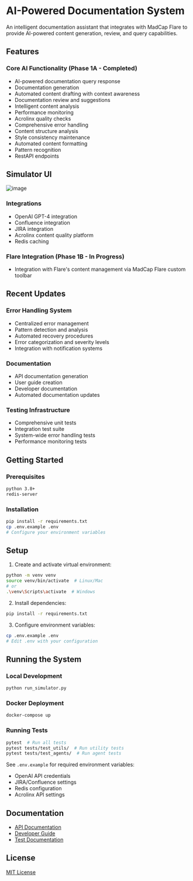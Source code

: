 # AI-Powered Documentation System

An intelligent documentation assistant that integrates with MadCap Flare to provide AI-powered content generation, review, and query capabilities.

## Features

### Core AI Functionality (Phase 1A - Completed)
- AI-powered documentation query response
- Documentation generation
- Automated content drafting with context awareness 
- Documentation review and suggestions
- Intelligent content analysis
- Performance monitoring
- Acrolinx quality checks
- Comprehensive error handling
- Content structure analysis
- Style consistency maintenance
- Automated content formatting
- Pattern recognition
- RestAPI endpoints
  
## Simulator UI
![image](https://github.com/user-attachments/assets/a6707125-2271-428d-bee1-55a56174db46)


### Integrations
- OpenAI GPT-4 integration
- Confluence integration
- JIRA integration
- Acrolinx content quality platform
- Redis caching

### Flare Integration (Phase 1B - In Progress)
- Integration with Flare's content management via MadCap Flare custom toolbar

## Recent Updates

### Error Handling System
- Centralized error management
- Pattern detection and analysis
- Automated recovery procedures
- Error categorization and severity levels
- Integration with notification systems

### Documentation 
- API documentation generation
- User guide creation
- Developer documentation
- Automated documentation updates

### Testing Infrastructure
- Comprehensive unit tests
- Integration test suite
- System-wide error handling tests
- Performance monitoring tests

## Getting Started

### Prerequisites
```bash
python 3.8+
redis-server
```

### Installation
```bash
pip install -r requirements.txt
cp .env.example .env
# Configure your environment variables
```
## Setup

1. Create and activate virtual environment:
```bash
python -m venv venv
source venv/bin/activate  # Linux/Mac
# or
.\venv\Scripts\activate  # Windows
```

2. Install dependencies:
```bash
pip install -r requirements.txt
```

3. Configure environment variables:
```bash
cp .env.example .env
# Edit .env with your configuration
```

## Running the System

### Local Development
```bash
python run_simulator.py
```

### Docker Deployment
```bash
docker-compose up
```

### Running Tests
```bash
pytest  # Run all tests
pytest tests/test_utils/  # Run utility tests
pytest tests/test_agents/  # Run agent tests
```

See `.env.example` for required environment variables:
- OpenAI API credentials
- JIRA/Confluence settings
- Redis configuration
- Acrolinx API settings

## Documentation
- [API Documentation](docs/api.md)
- [Developer Guide](docs/developer_guide.md)
- [Test Documentation](tests/README.md)

## License

[MIT License](LICENSE)
